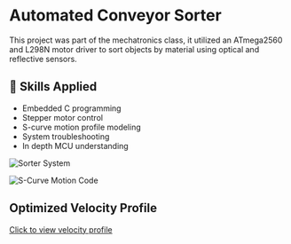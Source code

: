 # Automated Conveyor Sorter

This project was part of the mechatronics class, it utilized an ATmega2560 and L298N motor driver to sort objects by material using optical and reflective sensors.

## 🚀 Skills Applied
- Embedded C programming
- Stepper motor control
- S-curve motion profile modeling
- System troubleshooting
- In depth MCU understanding

![Sorter System](../images/sorter.jpg)

![S-Curve Motion Code](stepper_acceleration.m)

## Optimized Velocity Profile
[Click to view velocity profile](velocity_profiles.png)

